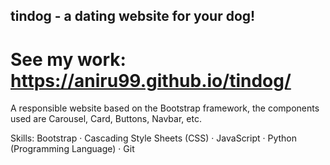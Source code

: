 ## tindog - a dating website for your dog!

# See my work: https://aniru99.github.io/tindog/

A responsible website based on the Bootstrap framework, the components used are Carousel, Card, Buttons, Navbar, etc. 

Skills: Bootstrap · Cascading Style Sheets (CSS) · JavaScript · Python (Programming Language) · Git
